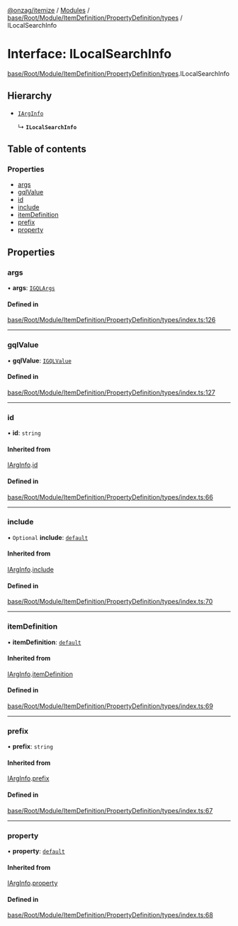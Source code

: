 [@onzag/itemize](../README.md) / [Modules](../modules.md) / [base/Root/Module/ItemDefinition/PropertyDefinition/types](../modules/base_Root_Module_ItemDefinition_PropertyDefinition_types.md) / ILocalSearchInfo

# Interface: ILocalSearchInfo

[base/Root/Module/ItemDefinition/PropertyDefinition/types](../modules/base_Root_Module_ItemDefinition_PropertyDefinition_types.md).ILocalSearchInfo

## Hierarchy

- [`IArgInfo`](base_Root_Module_ItemDefinition_PropertyDefinition_types.IArgInfo.md)

  ↳ **`ILocalSearchInfo`**

## Table of contents

### Properties

- [args](base_Root_Module_ItemDefinition_PropertyDefinition_types.ILocalSearchInfo.md#args)
- [gqlValue](base_Root_Module_ItemDefinition_PropertyDefinition_types.ILocalSearchInfo.md#gqlvalue)
- [id](base_Root_Module_ItemDefinition_PropertyDefinition_types.ILocalSearchInfo.md#id)
- [include](base_Root_Module_ItemDefinition_PropertyDefinition_types.ILocalSearchInfo.md#include)
- [itemDefinition](base_Root_Module_ItemDefinition_PropertyDefinition_types.ILocalSearchInfo.md#itemdefinition)
- [prefix](base_Root_Module_ItemDefinition_PropertyDefinition_types.ILocalSearchInfo.md#prefix)
- [property](base_Root_Module_ItemDefinition_PropertyDefinition_types.ILocalSearchInfo.md#property)

## Properties

### args

• **args**: [`IGQLArgs`](gql_querier.IGQLArgs.md)

#### Defined in

[base/Root/Module/ItemDefinition/PropertyDefinition/types/index.ts:126](https://github.com/onzag/itemize/blob/f2f29986/base/Root/Module/ItemDefinition/PropertyDefinition/types/index.ts#L126)

___

### gqlValue

• **gqlValue**: [`IGQLValue`](gql_querier.IGQLValue.md)

#### Defined in

[base/Root/Module/ItemDefinition/PropertyDefinition/types/index.ts:127](https://github.com/onzag/itemize/blob/f2f29986/base/Root/Module/ItemDefinition/PropertyDefinition/types/index.ts#L127)

___

### id

• **id**: `string`

#### Inherited from

[IArgInfo](base_Root_Module_ItemDefinition_PropertyDefinition_types.IArgInfo.md).[id](base_Root_Module_ItemDefinition_PropertyDefinition_types.IArgInfo.md#id)

#### Defined in

[base/Root/Module/ItemDefinition/PropertyDefinition/types/index.ts:66](https://github.com/onzag/itemize/blob/f2f29986/base/Root/Module/ItemDefinition/PropertyDefinition/types/index.ts#L66)

___

### include

• `Optional` **include**: [`default`](../classes/base_Root_Module_ItemDefinition_Include.default.md)

#### Inherited from

[IArgInfo](base_Root_Module_ItemDefinition_PropertyDefinition_types.IArgInfo.md).[include](base_Root_Module_ItemDefinition_PropertyDefinition_types.IArgInfo.md#include)

#### Defined in

[base/Root/Module/ItemDefinition/PropertyDefinition/types/index.ts:70](https://github.com/onzag/itemize/blob/f2f29986/base/Root/Module/ItemDefinition/PropertyDefinition/types/index.ts#L70)

___

### itemDefinition

• **itemDefinition**: [`default`](../classes/base_Root_Module_ItemDefinition.default.md)

#### Inherited from

[IArgInfo](base_Root_Module_ItemDefinition_PropertyDefinition_types.IArgInfo.md).[itemDefinition](base_Root_Module_ItemDefinition_PropertyDefinition_types.IArgInfo.md#itemdefinition)

#### Defined in

[base/Root/Module/ItemDefinition/PropertyDefinition/types/index.ts:69](https://github.com/onzag/itemize/blob/f2f29986/base/Root/Module/ItemDefinition/PropertyDefinition/types/index.ts#L69)

___

### prefix

• **prefix**: `string`

#### Inherited from

[IArgInfo](base_Root_Module_ItemDefinition_PropertyDefinition_types.IArgInfo.md).[prefix](base_Root_Module_ItemDefinition_PropertyDefinition_types.IArgInfo.md#prefix)

#### Defined in

[base/Root/Module/ItemDefinition/PropertyDefinition/types/index.ts:67](https://github.com/onzag/itemize/blob/f2f29986/base/Root/Module/ItemDefinition/PropertyDefinition/types/index.ts#L67)

___

### property

• **property**: [`default`](../classes/base_Root_Module_ItemDefinition_PropertyDefinition.default.md)

#### Inherited from

[IArgInfo](base_Root_Module_ItemDefinition_PropertyDefinition_types.IArgInfo.md).[property](base_Root_Module_ItemDefinition_PropertyDefinition_types.IArgInfo.md#property)

#### Defined in

[base/Root/Module/ItemDefinition/PropertyDefinition/types/index.ts:68](https://github.com/onzag/itemize/blob/f2f29986/base/Root/Module/ItemDefinition/PropertyDefinition/types/index.ts#L68)
